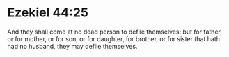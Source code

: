 # Ezekiel 44:25

And they shall come at no dead person to defile themselves: but for father, or for mother, or for son, or for daughter, for brother, or for sister that hath had no husband, they may defile themselves.